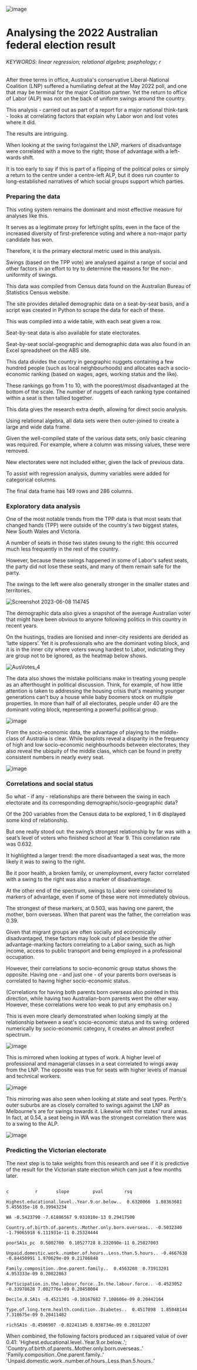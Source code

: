 ![image](https://github.com/jckkrr/AusVotes2022_TPPanalysis/assets/69304112/f1b77636-528f-495e-8d63-4b2bc1d086f9)

# Analysing the 2022 Australian federal election result
###### KEYWORDS: linear regression; relational algebra; psephology; r

After three terms in office, Australia's conservative Liberal-National Coalition  (LNP) suffered a humiliating defeat at the May 2022 poll, and one that may be terminal for the major Coalition partner.
Yet the return to office of Labor (ALP) was not on the back of uniform swings around the country.

This analysis - carried out as part of a report for a major national think-tank - looks at correlating factors that explain why Labor won and lost votes where it did.

The results are intriguing.

When looking at the swing for/against the LNP, markers of disadvantage were correlated with a move to the right; those of advantage with a left-wards shift.

It is too early to say if this is part of a flipping of the political poles or simply a return to the centre under a centre-left ALP, but it does run counter to long-established narratives of which social groups support which parties.   

### Preparing the data

This voting system remains the dominant and most effective measure for analyses like this. 

It serves as a legitimate proxy for left/right splits, even in the face of the increased diversity of first-preference voting and where a non-major party candidate has won. 

Therefore, it is the primary electoral metric used in this analysis. 

Swings (based on the TPP vote) are analysed against a range of social and other factors in an effort to try to determine the reasons for the non-uniformity of swings. 

This data was compiled from Census data found on the Australian Bureau of Statistics Census website.

The site provides detailed demographic data on a seat-by-seat basis, and a script was created in Python to scrape the data for each  of these. 

This was compiled into a wide table, with each seat given a row. 

Seat-by-seat data is also available for state electorates.

Seat-by-seat social-geographic and demographic data was also found in an Excel spreadsheet on the ABS site.

This data divides the country in geographic nuggets containing a few hundred people (such as local neighbourhoods) and allocates each a socio-economic ranking (based on wages, ages, working status and the like). 

These rankings go from 1 to 10, with the poorest/most disadvantaged at the bottom of the scale. The number of nuggets of each ranking type contained within a seat is then tallied together.

This data gives the research extra depth, allowing for direct socio analysis.

Using relational algebra, all data sets were then outer-joined to create a large and wide data frame.  

Given the well-compiled state of the various data sets, only basic cleaning was required. For example, where a column was missing values, these were removed.

New electorates were not included either, given the lack of previous data. 

To assist with regression analysis, dummy variables were added for categorical columns.

The final data frame has 149 rows and 286 columns.

### Exploratory data analysis

One of the most notable trends from the TPP data is that most seats that changed hands (TPP) were outside of the country's two biggest states, New South Wales and Victoria.

A number of seats in those two states swung to the right: this occurred much less frequently in the rest of the country. 

However, because these swings happened in some of Labor's safest seats, the party did not lose these seats, and many of them remain safe for the party.

The swings to the left were also generally stronger in the smaller states and territories.

![Screenshot 2023-06-08 114745](https://github.com/jckkrr/AusVotes2022_TPPanalysis/assets/69304112/40642ea4-32d3-4a53-a9d1-faa14177e242)

The demographic data also gives a snapshot of the average Australian voter that might have been obvious to anyone following politics in this country in recent years. 

On the hustings, tradies are lionised and inner-city residents are derided as ‘latte sippers’. Yet it is professionals who are the dominant voting block, and it is in the inner city where voters swung hardest to Labor, indictating they are group not to be ignored, as the heatmap below shows. 

![AusVotes_4](https://github.com/jckkrr/AusVotes2022_TPPanalysis/assets/69304112/54c9eb40-51a6-4f28-9965-2b37aa5908e4)

The data also shows the mistake politicians make in treating young people as an afterthought in political discussion. Think, for example, of how little attention is taken to addressing the housing crisis that's meaning younger generations can't buy a house while baby boomers stock on multiple properties. In more than half of all electorates, people under 40 are the dominant voting block, representing a powerful political group.

![image](https://github.com/jckkrr/AusVotes2022_TPPanalysis/assets/69304112/231a073d-0012-4e34-a68c-580936682277)

From the socio-economic data, the advantage of playing to the middle-class of Australia is clear. While boxplots reveal a disparity in the frequency of high and low socio-economic neighbourhoods between electorates, they also reveal the ubiquity of the middle class, which can be found in pretty consistent numbers in nearly every seat.

![image](https://github.com/jckkrr/AusVotes2022_TPPanalysis/assets/69304112/0cdb99f8-31df-4b00-8743-fc83f2d87927)


### Correlations and social status

So what - if any - relationships are there between the swing in each electorate and its corresponding demographic/socio-geographic data? 

Of the 200 variables  from the Census data to be explored, 1 in 6 displayed some kind of relationship. 

But one really stood out: the swing’s strongest relationship by far was with a seat’s level of voters who finished school at Year 9.  This correlation rate was 0.632.

It highlighted a larger trend: the more disadvantaged a seat was, the more likely it was to swing to the right.

Be it poor health, a broken family, or unemployment, every factor correlated with a swing to the right was also a marker of disadvantage. 

At the other end of the spectrum, swings to Labor were correlated to markers of advantage, even if some of these were not immediately obvious. 

The strongest of these markers, at 0.503, was having one parent, the mother, born overseas. When that parent was the father, the correlation was 0.39. 

Given that migrant groups are often socially and economically disadvantaged, these factors may look out of place beside the other advantage-marking factors correlating to a Labor swing, such as high income, access to public transport and being employed in a professional occupation. 

However, their correlations to socio-economic group status shows the opposite. Having one - and just one - of your parents born overseas is correlated to having higher socio-economic status.

(Correlations for having both parents born overseas also pointed in this direction, while having two Australian-born parents went the other way. However, these correlations were too weak to put any emphasis on.)

This is even more clearly demonstrated when looking simply at the relationship between a seat's socio-economic status and its swing: ordered numerically by socio-economic category, it creates an almost prefect spectrum. 

![image](https://github.com/jckkrr/AusVotes2022_TPPanalysis/assets/69304112/78620601-6769-42fb-affe-81f392230d5b)

This is mirrored when looking at types of work. A higher level of professional and managerial classes in a seat correlated to wings away from the LNP. The opposite was true for seats with higher levels of manual and technical workers.

![image](https://github.com/jckkrr/AusVotes2022_TPPanalysis/assets/69304112/fe457206-1b52-4d05-8a3c-91bf526e0a13)

This mirroring was also seen when looking at state and seat types. Perth's outer suburbs are as closely corralted to swings against the LNP as Melbourne's are for swings towards it. Likewise with the states' rural areas. In fact, at 0.54, a seat being in WA was the strongest correlation there was to a swing to the ALP. 

![image](https://github.com/jckkrr/AusVotes2022_TPPanalysis/assets/69304112/aa2f6256-4bbd-4113-b3c9-3419f1b6ed46)

### Predicting the Victorian electorate

The next step is to take weights from this research and see if it is predictive of the result for the Victorian state election which cam just a few months later.

                                                                             c          r       slope         pval        rsq
                                  Highest.educational.level..Year.9.or.below..  0.6320066  1.08363681 5.455635e-18 0.39943234
                                                                            WA -0.5423790 -7.61886567 9.031010e-13 0.29417500
                      Country.of.birth.of.parents..Mother.only.born.overseas.. -0.5032340 -1.79065918 6.111931e-11 0.25324444
                                                                   poorSA1s_pc  0.5002700  0.10527728 8.232090e-11 0.25027003
                    Unpaid.domestic.work..number.of.hours..Less.than.5.hours.. -0.4667638 -0.84450991 1.970629e-09 0.21786848
                                       Family.composition..One.parent.family..  0.4563208  0.73913201 4.953333e-09 0.20822863
                      Participation.in.the.labour.force..In.the.labour.force.. -0.4523052 -0.33978628 7.002776e-09 0.20458004
                                                                 Decile.8.SA1s -0.4521301 -0.10167682 7.108606e-09 0.20442164
                                Type.of.long.term.health.condition..Diabetes..  0.4517898  1.85048144 7.318675e-09 0.20411402
                                                                      richSA1s -0.4506907 -0.02241145 8.038734e-09 0.20312207

When combined, the following factors produced an r.squared value of over 0.41:
'Highest.educational.level..Year.9.or.below..';
'Country.of.birth.of.parents..Mother.only.born.overseas..'
'Family.composition..One.parent.family..'
'Unpaid.domestic.work..number.of.hours..Less.than.5.hours..'
